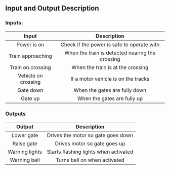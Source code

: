## Input and Output Description
### Inputs:
| Input | Description   |
| :-----: | :---:   |
| Power is on | Check if the power is safe to operate with           |
| Train approaching | When the train is detected nearing the crossing           |
| Train on crossing | When the train is at the crossing           |
| Vehicle on crossing | If a motor vehicle is on the tracks           |
| Gate down | When the gates are fully down           |
| Gate up | When the gates are fully up           |

### Outputs
| Output | Description    |
| :-----: | :---: |
| Lower gate | Drives the motor so gate goes down   |
| Raise gate | Drives motor so gate goes up   |
| Warning lights | Starts flashing lights when activated   |
| Warning bell | Turns bell on when activated   |
